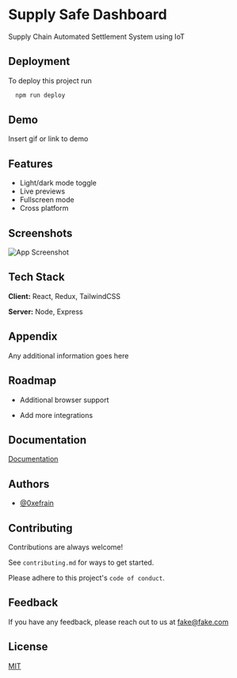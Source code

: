



# Supply Safe Dashboard

Supply Chain Automated Settlement System using IoT


## Deployment

To deploy this project run

```bash
  npm run deploy
```


## Demo

Insert gif or link to demo


## Features

- Light/dark mode toggle
- Live previews
- Fullscreen mode
- Cross platform


## Screenshots

![App Screenshot](https://via.placeholder.com/468x300?text=App+Screenshot+Here)


## Tech Stack

**Client:** React, Redux, TailwindCSS

**Server:** Node, Express


## Appendix

Any additional information goes here


## Roadmap

- Additional browser support

- Add more integrations


## Documentation

[Documentation](https://linktodocumentation)


## Authors


- [@0xefrain](https://www.github.com/0xefrain)


## Contributing

Contributions are always welcome!

See `contributing.md` for ways to get started.

Please adhere to this project's `code of conduct`.


## Feedback

If you have any feedback, please reach out to us at fake@fake.com


## License

[MIT](https://choosealicense.com/licenses/mit/)


